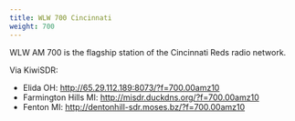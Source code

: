 ```yaml
---
title: WLW 700 Cincinnati
weight: 700
---
```

WLW AM 700 is the flagship station of the Cincinnati Reds
radio network.

Via KiwiSDR:

* Elida OH: http://65.29.112.189:8073/?f=700.00amz10
* Farmington Hills MI: http://misdr.duckdns.org/?f=700.00amz10
* Fenton MI: http://dentonhill-sdr.moses.bz/?f=700.00amz10
